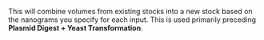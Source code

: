This will combine volumes from existing stocks into a new stock based on the nanograms you specify for each input. This is used primarily preceding **Plasmid Digest + Yeast Transformation**.